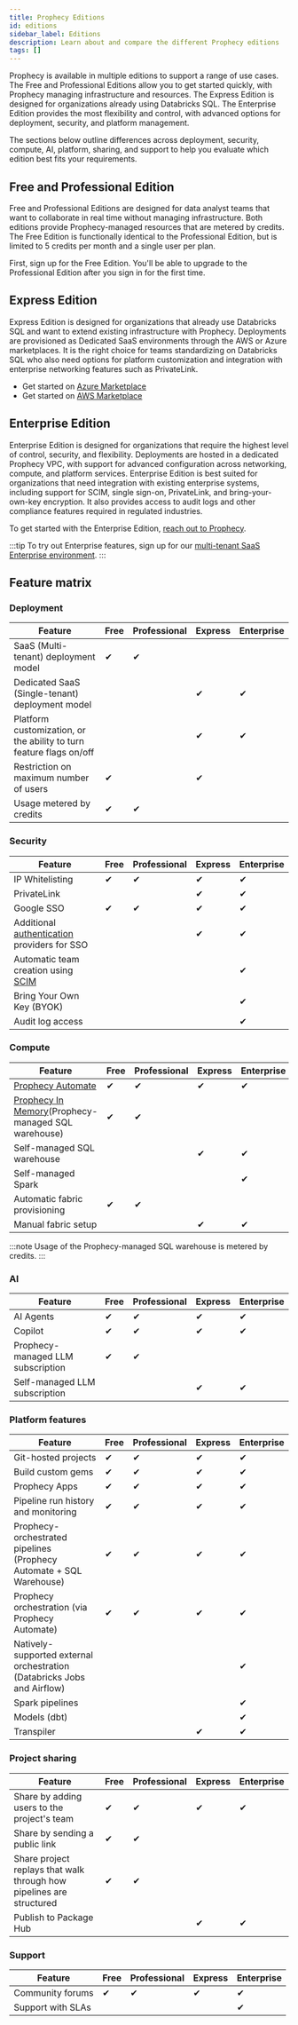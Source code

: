 ```yaml
---
title: Prophecy Editions
id: editions
sidebar_label: Editions
description: Learn about and compare the different Prophecy editions
tags: []
---
```


Prophecy is available in multiple editions to support a range of use cases. The Free and Professional Editions allow you to get started quickly, with Prophecy managing infrastructure and resources. The Express Edition is designed for organizations already using Databricks SQL. The Enterprise Edition provides the most flexibility and control, with advanced options for deployment, security, and platform management.

The sections below outline differences across deployment, security, compute, AI, platform, sharing, and support to help you evaluate which edition best fits your requirements.

## Free and Professional Edition

Free and Professional Editions are designed for data analyst teams that want to collaborate in real time without managing infrastructure. Both editions provide Prophecy-managed resources that are metered by credits. The Free Edition is functionally identical to the Professional Edition, but is limited to 5 credits per month and a single user per plan.

First, sign up for the Free Edition. You'll be able to upgrade to the Professional Edition after you sign in for the first time.

## Express Edition

Express Edition is designed for organizations that already use Databricks SQL and want to extend existing infrastructure with Prophecy. Deployments are provisioned as Dedicated SaaS environments through the AWS or Azure marketplaces. It is the right choice for teams standardizing on Databricks SQL who also need options for platform customization and integration with enterprise networking features such as PrivateLink.

- Get started on [Azure Marketplace](https://azuremarketplace.microsoft.com/en-us/marketplace/apps/simpledatalabsinc1635791235920.prophecy-enterprise-express-for-databricks?tab=Overview)
- Get started on [AWS Marketplace](https://aws.amazon.com/marketplace/pp/prodview-dht7vktn2yues)

## Enterprise Edition

Enterprise Edition is designed for organizations that require the highest level of control, security, and flexibility. Deployments are hosted in a dedicated Prophecy VPC, with support for advanced configuration across networking, compute, and platform services. Enterprise Edition is best suited for organizations that need integration with existing enterprise systems, including support for SCIM, single sign-on, PrivateLink, and bring-your-own-key encryption. It also provides access to audit logs and other compliance features required in regulated industries.

To get started with the Enterprise Edition, [reach out to Prophecy](mailto:contact.us@prophecy.io).

:::tip
To try out Enterprise features, sign up for our [multi-tenant SaaS Enterprise environment](https://app.prophecy.io/).
:::

## Feature matrix

### Deployment

| Feature                                                             | Free | Professional | Express | Enterprise |
| ------------------------------------------------------------------- | ---- | ------------ | ------- | ---------- |
| SaaS (Multi-tenant) deployment model                                | ✔    | ✔            |         |            |
| Dedicated SaaS (Single-tenant) deployment model                     |      |              | ✔       | ✔          |
| Platform customization, or the ability to turn feature flags on/off |      |              | ✔       | ✔          |
| Restriction on maximum number of users                              | ✔    |              | ✔       |            |
| Usage metered by credits                                            | ✔    | ✔            |         |            |

### Security

| Feature                                                                        | Free | Professional | Express | Enterprise |
| ------------------------------------------------------------------------------ | ---- | ------------ | ------- | ---------- |
| IP Whitelisting                                                                | ✔    | ✔            | ✔       | ✔          |
| PrivateLink                                                                    |      |              | ✔       | ✔          |
| Google SSO                                                                     | ✔    | ✔            | ✔       | ✔          |
| Additional [authentication](/administration/authentication/) providers for SSO |      |              | ✔       | ✔          |
| Automatic team creation using [SCIM](/administration/authentication/saml-scim) |      |              |         | ✔          |
| Bring Your Own Key (BYOK)                                                      |      |              |         | ✔          |
| Audit log access                                                               |      |              |         | ✔          |

### Compute

| Feature                                                                                                                | Free | Professional | Express | Enterprise |
| ---------------------------------------------------------------------------------------------------------------------- | ---- | ------------ | ------- | ---------- |
| [Prophecy Automate](docs/administration/architecture.md)                                                               | ✔    | ✔            | ✔       | ✔          |
| [Prophecy In Memory](docs/administration/fabrics/prophecy-fabrics/prophecy-fabrics.md)(Prophecy-managed SQL warehouse) | ✔    | ✔            |         |            |
| Self-managed SQL warehouse                                                                                             |      |              | ✔       | ✔          |
| Self-managed Spark                                                                                                     |      |              |         | ✔          |
| Automatic fabric provisioning                                                                                          | ✔    | ✔            |         |            |
| Manual fabric setup                                                                                                    |      |              | ✔       | ✔          |

:::note
Usage of the Prophecy-managed SQL warehouse is metered by credits.
:::

### AI

| Feature                           | Free | Professional | Express | Enterprise |
| --------------------------------- | ---- | ------------ | ------- | ---------- |
| AI Agents                         | ✔    | ✔            | ✔       | ✔          |
| Copilot                           | ✔    | ✔            | ✔       | ✔          |
| Prophecy-managed LLM subscription | ✔    | ✔            |         |            |
| Self-managed LLM subscription     |      |              | ✔       | ✔          |

### Platform features

| Feature                                                                 | Free | Professional | Express | Enterprise |
| ----------------------------------------------------------------------- | ---- | ------------ | ------- | ---------- |
| Git-hosted projects                                                     | ✔    | ✔            | ✔       | ✔          |
| Build custom gems                                                       | ✔    | ✔            | ✔       | ✔          |
| Prophecy Apps                                                           | ✔    | ✔            | ✔       | ✔          |
| Pipeline run history and monitoring                                     | ✔    | ✔            | ✔       | ✔          |
| Prophecy-orchestrated pipelines (Prophecy Automate + SQL Warehouse)     | ✔    | ✔            | ✔       | ✔          |
| Prophecy orchestration (via Prophecy Automate)                          | ✔    | ✔            | ✔       | ✔          |
| Natively-supported external orchestration (Databricks Jobs and Airflow) |      |              |         | ✔          |
| Spark pipelines                                                         |      |              |         | ✔          |
| Models (dbt)                                                            |      |              |         | ✔          |
| Transpiler                                                              |      |              | ✔       | ✔          |

### Project sharing

| Feature                                                              | Free | Professional | Express | Enterprise |
| -------------------------------------------------------------------- | ---- | ------------ | ------- | ---------- |
| Share by adding users to the project's team                          | ✔    | ✔            | ✔       | ✔          |
| Share by sending a public link                                       | ✔    | ✔            |         |            |
| Share project replays that walk through how pipelines are structured | ✔    | ✔            |         |            |
| Publish to Package Hub                                               |      |              | ✔       | ✔          |

### Support

| Feature           | Free | Professional | Express | Enterprise |
| ----------------- | ---- | ------------ | ------- | ---------- |
| Community forums  | ✔    | ✔            | ✔       | ✔          |
| Support with SLAs |      |              |         | ✔          |
